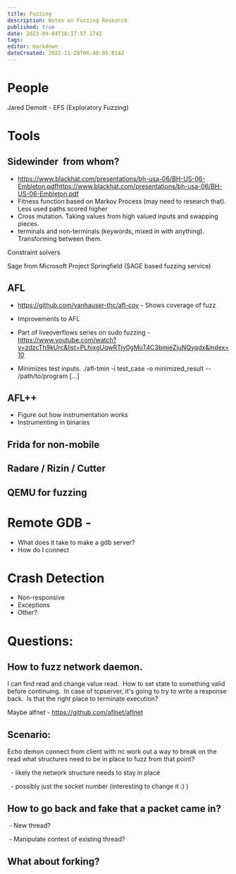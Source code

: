 ```yaml
---
title: Fuzzing
description: Notes on Fuzzing Research
published: true
date: 2023-09-04T16:17:57.174Z
tags: 
editor: markdown
dateCreated: 2022-11-28T06:48:05.014Z
---
```


# People

Jared Demott - EFS (Exploratory Fuzzing)

# Tools
## Sidewinder  from whom?
 - https://www.blackhat.com/presentations/bh-usa-06/BH-US-06-Embleton.pdfhttps://www.blackhat.com/presentations/bh-usa-06/BH-US-06-Embleton.pdf
  - Fitness function based on Markov Process (may need to research that).  Less used paths scored higher
  - Cross mutation.  Taking values from high valued inputs and swapping pieces.
  - terminals and non-terminals (keywords, mixed in with anything).  Transforming between them.
  
Constraint solvers

Sage from Microsoft
Project Springfield (SAGE based fuzzing service)


## AFL 

- https://github.com/vanhauser-thc/afl-cov - Shows coverage of fuzz

-   Improvements to AFL
-   Part of liveoverflows series on sudo fuzzing - 
    https://www.youtube.com/watch?v=zdzcTh9kUrc&list=PLhixgUqwRTjy0gMuT4C3bmjeZjuNQyqdx&index=10
-   Minimizes test inputs.  ./afl-tmin -i test_case -o minimized_result -- /path/to/program [...]
## AFL++
- Figure out how instrumentation works
- Instrumenting in binaries
 
## Frida for non-mobile

## Radare / Rizin / Cutter

## QEMU for fuzzing

# Remote GDB - 

-  What does it take to make a gdb server?
-  How do I connect

# Crash Detection

-   Non-responsive
-   Exceptions
-   Other?

# Questions:

## How to fuzz network daemon.  
I can find read and change value read.  How to set state to something valid before continuing.  In case of tcpserver, it's going to try to write a response back.  Is that the right place to terminate execution?

Maybe alfnet - https://github.com/aflnet/aflnet
## Scenario:

Echo demon
connect from client with nc
work out a way to break on the read
what structures need to be in place to fuzz from that point?

  - likely the network structure needs to stay in place

  - possibly just the socket number (interesting to change it :) )

## How to go back and fake that a packet came in?

 - New thread?

 - Manipulate context of existing thread?

## What about forking?